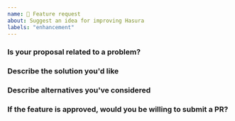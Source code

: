 ```yaml
---
name: 🚀 Feature request
about: Suggest an idea for improving Hasura
labels: "enhancement"
---
```


### Is your proposal related to a problem?

<!--
  Provide a clear and concise description of what the problem is.
  For example, "I'm always frustrated when..."
-->

### Describe the solution you'd like

<!--
  Provide a clear and concise description of what you want to happen.
-->

### Describe alternatives you've considered

<!-- Provide your answer here. -->

### If the feature is approved, would you be willing to submit a PR?

<!-- Provide your answer here. -->
